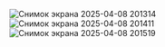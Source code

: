 ![Снимок экрана 2025-04-08 201314](https://github.com/user-attachments/assets/621056ac-6250-4ee9-bc1c-73ac566e0ba4)
![Снимок экрана 2025-04-08 201411](https://github.com/user-attachments/assets/7aa62b31-3ae6-4c37-ab23-33209df834a4)
![Снимок экрана 2025-04-08 201519](https://github.com/user-attachments/assets/e5869d56-16e9-4d19-96c3-243390ac7bd0)
